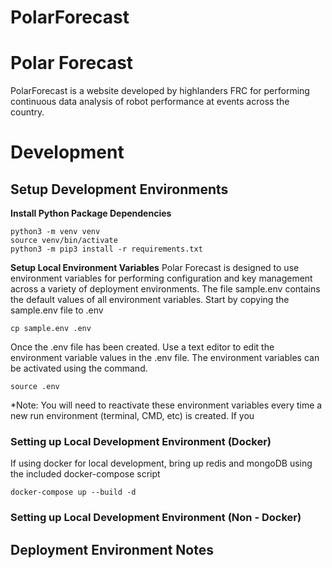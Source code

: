 # PolarForecast
# Polar Forecast
PolarForecast is a website developed by highlanders FRC for performing continuous data analysis of robot performance at events across the country.


# Development

## Setup Development Environments

**Install Python Package Dependencies**
```
python3 -m venv venv
source venv/bin/activate
python3 -m pip3 install -r requirements.txt
```

**Setup Local Environment Variables**
Polar Forecast is designed to use environment variables for performing configuration and key management across a variety of deployment environments. The file sample.env contains the default values of all environment variables. Start by copying the sample.env file to .env
```
cp sample.env .env
```
Once the .env file has been created. Use a text editor to edit the environment variable values in the .env file. The environment variables can be activated using the command.
```
source .env
```
*Note: You will need to reactivate these environment variables every time a new run environment (terminal, CMD, etc) is created. If you 
### Setting up Local Development Environment (Docker)
If using docker for local development, bring up redis and mongoDB using the included docker-compose script
```
docker-compose up --build -d
```

### Setting up Local Development Environment (Non - Docker)

## Deployment Environment Notes


